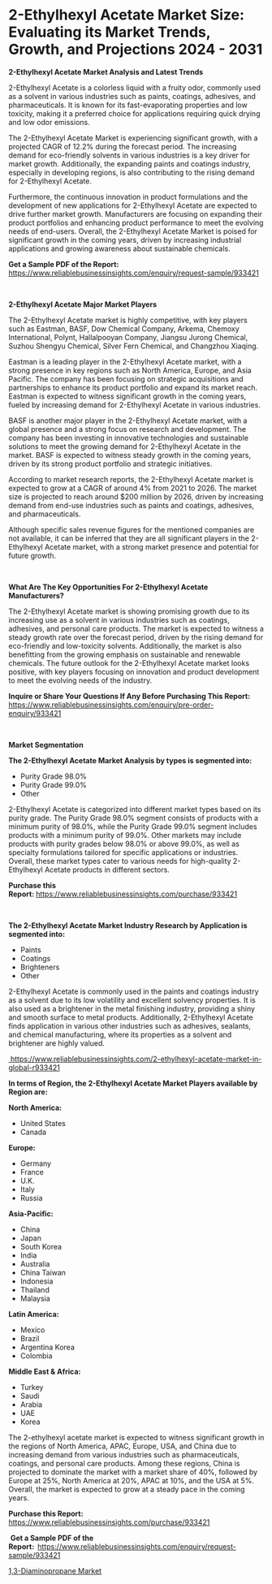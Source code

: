 <p><h1>2-Ethylhexyl Acetate Market Size: Evaluating its Market Trends, Growth, and Projections 2024 - 2031</h1></p><p><strong>2-Ethylhexyl Acetate Market Analysis and Latest Trends</strong></p>
<p><p>2-Ethylhexyl Acetate is a colorless liquid with a fruity odor, commonly used as a solvent in various industries such as paints, coatings, adhesives, and pharmaceuticals. It is known for its fast-evaporating properties and low toxicity, making it a preferred choice for applications requiring quick drying and low odor emissions.</p><p>The 2-Ethylhexyl Acetate Market is experiencing significant growth, with a projected CAGR of 12.2% during the forecast period. The increasing demand for eco-friendly solvents in various industries is a key driver for market growth. Additionally, the expanding paints and coatings industry, especially in developing regions, is also contributing to the rising demand for 2-Ethylhexyl Acetate.</p><p>Furthermore, the continuous innovation in product formulations and the development of new applications for 2-Ethylhexyl Acetate are expected to drive further market growth. Manufacturers are focusing on expanding their product portfolios and enhancing product performance to meet the evolving needs of end-users. Overall, the 2-Ethylhexyl Acetate Market is poised for significant growth in the coming years, driven by increasing industrial applications and growing awareness about sustainable chemicals.</p></p>
<p><strong>Get a Sample PDF of the Report:&nbsp;</strong> <a href="https://www.reliablebusinessinsights.com/enquiry/request-sample/933421">https://www.reliablebusinessinsights.com/enquiry/request-sample/933421</a></p>
<p>&nbsp;</p>
<p><strong>2-Ethylhexyl Acetate Major Market Players</strong></p>
<p><p>The 2-Ethylhexyl Acetate market is highly competitive, with key players such as Eastman, BASF, Dow Chemical Company, Arkema, Chemoxy International, Polynt, Hallalpooyan Company, Jiangsu Jurong Chemical, Suzhou Shengyu Chemical, Silver Fern Chemical, and Changzhou Xiaqing.</p><p>Eastman is a leading player in the 2-Ethylhexyl Acetate market, with a strong presence in key regions such as North America, Europe, and Asia Pacific. The company has been focusing on strategic acquisitions and partnerships to enhance its product portfolio and expand its market reach. Eastman is expected to witness significant growth in the coming years, fueled by increasing demand for 2-Ethylhexyl Acetate in various industries.</p><p>BASF is another major player in the 2-Ethylhexyl Acetate market, with a global presence and a strong focus on research and development. The company has been investing in innovative technologies and sustainable solutions to meet the growing demand for 2-Ethylhexyl Acetate in the market. BASF is expected to witness steady growth in the coming years, driven by its strong product portfolio and strategic initiatives.</p><p>According to market research reports, the 2-Ethylhexyl Acetate market is expected to grow at a CAGR of around 4% from 2021 to 2026. The market size is projected to reach around $200 million by 2026, driven by increasing demand from end-use industries such as paints and coatings, adhesives, and pharmaceuticals.</p><p>Although specific sales revenue figures for the mentioned companies are not available, it can be inferred that they are all significant players in the 2-Ethylhexyl Acetate market, with a strong market presence and potential for future growth.</p></p>
<p>&nbsp;</p>
<p><strong>What Are The Key Opportunities For 2-Ethylhexyl Acetate Manufacturers?</strong></p>
<p><p>The 2-Ethylhexyl Acetate market is showing promising growth due to its increasing use as a solvent in various industries such as coatings, adhesives, and personal care products. The market is expected to witness a steady growth rate over the forecast period, driven by the rising demand for eco-friendly and low-toxicity solvents. Additionally, the market is also benefitting from the growing emphasis on sustainable and renewable chemicals. The future outlook for the 2-Ethylhexyl Acetate market looks positive, with key players focusing on innovation and product development to meet the evolving needs of the industry.</p></p>
<p><strong>Inquire or Share Your Questions If Any Before Purchasing This Report:</strong> <a href="https://www.reliablebusinessinsights.com/enquiry/pre-order-enquiry/933421">https://www.reliablebusinessinsights.com/enquiry/pre-order-enquiry/933421</a></p>
<p>&nbsp;</p>
<p><strong>Market Segmentation</strong></p>
<p><strong>The 2-Ethylhexyl Acetate Market Analysis by types is segmented into:</strong></p>
<p><ul><li>Purity Grade 98.0%</li><li>Purity Grade 99.0%</li><li>Other</li></ul></p>
<p><p>2-Ethylhexyl Acetate is categorized into different market types based on its purity grade. The Purity Grade 98.0% segment consists of products with a minimum purity of 98.0%, while the Purity Grade 99.0% segment includes products with a minimum purity of 99.0%. Other markets may include products with purity grades below 98.0% or above 99.0%, as well as specialty formulations tailored for specific applications or industries. Overall, these market types cater to various needs for high-quality 2-Ethylhexyl Acetate products in different sectors.</p></p>
<p><strong>Purchase this Report:&nbsp;</strong><a href="https://www.reliablebusinessinsights.com/purchase/933421">https://www.reliablebusinessinsights.com/purchase/933421</a></p>
<p>&nbsp;</p>
<p><strong>The 2-Ethylhexyl Acetate Market Industry Research by Application is segmented into:</strong></p>
<p><ul><li>Paints</li><li>Coatings</li><li>Brighteners</li><li>Other</li></ul></p>
<p><p>2-Ethylhexyl Acetate is commonly used in the paints and coatings industry as a solvent due to its low volatility and excellent solvency properties. It is also used as a brightener in the metal finishing industry, providing a shiny and smooth surface to metal products. Additionally, 2-Ethylhexyl Acetate finds application in various other industries such as adhesives, sealants, and chemical manufacturing, where its properties as a solvent and brightener are highly valued.</p></p>
<p><a href="https://www.reliablebusinessinsights.com/2-ethylhexyl-acetate-market-in-global-r933421">&nbsp;https://www.reliablebusinessinsights.com/2-ethylhexyl-acetate-market-in-global-r933421</a></p>
<p><strong>In terms of Region, the 2-Ethylhexyl Acetate Market Players available by Region are:</strong></p>
<p>
    <p> <strong> North America: </strong>
        <ul>
            <li>United States</li>
            <li>Canada</li>
        </ul>
        </p> 
    <p> <strong> Europe: </strong>
        <ul>
            <li>Germany</li>
            <li>France</li>
            <li>U.K.</li>
            <li>Italy</li>
            <li>Russia</li>
        </ul>
        </p> 
    <p> <strong> Asia-Pacific: </strong>
        <ul>
            <li>China</li>
            <li>Japan</li>
            <li>South Korea</li>
            <li>India</li>
            <li>Australia</li>
            <li>China Taiwan</li>
            <li>Indonesia</li>
            <li>Thailand</li>
            <li>Malaysia</li>
        </ul>
        </p> 
    <p> <strong> Latin America: </strong>
        <ul>
            <li>Mexico</li>
            <li>Brazil</li>
            <li>Argentina Korea</li>
            <li>Colombia</li>
        </ul>
        </p> 
    <p> <strong> Middle East & Africa: </strong>
        <ul>
            <li>Turkey</li>
            <li>Saudi</li>
            <li>Arabia</li>
            <li>UAE</li>
            <li>Korea</li>
        </ul>
    </p>
    </p>
<p><p>The 2-ethylhexyl acetate market is expected to witness significant growth in the regions of North America, APAC, Europe, USA, and China due to increasing demand from various industries such as pharmaceuticals, coatings, and personal care products. Among these regions, China is projected to dominate the market with a market share of 40%, followed by Europe at 25%, North America at 20%, APAC at 10%, and the USA at 5%. Overall, the market is expected to grow at a steady pace in the coming years.</p></p>
<p><strong>Purchase this Report: </strong><a href="https://www.reliablebusinessinsights.com/purchase/933421">https://www.reliablebusinessinsights.com/purchase/933421</a></p>
<p>&nbsp;<strong>Get a Sample PDF of the Report:&nbsp;&nbsp;</strong><a href="https://www.reliablebusinessinsights.com/enquiry/request-sample/933421">https://www.reliablebusinessinsights.com/enquiry/request-sample/933421</a></p>
<p><strong></strong></p>
<p><p><a href="https://github.com/wwwkeltoum/Market-Research-Report-List-4/blob/main/13-diaminopropane-market.md">1,3-Diaminopropane Market</a></p></p>
